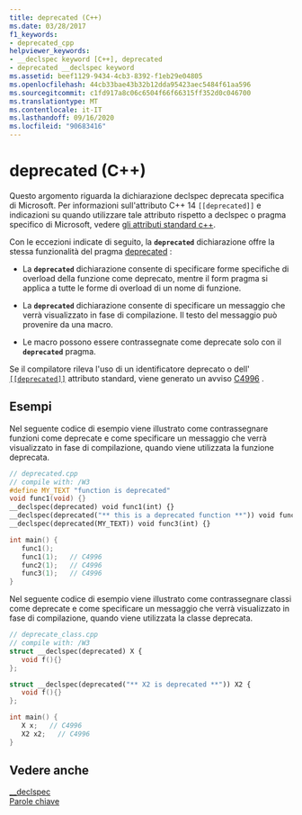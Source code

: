 ```yaml
---
title: deprecated (C++)
ms.date: 03/28/2017
f1_keywords:
- deprecated_cpp
helpviewer_keywords:
- __declspec keyword [C++], deprecated
- deprecated __declspec keyword
ms.assetid: beef1129-9434-4cb3-8392-f1eb29e04805
ms.openlocfilehash: 44cb33bae43b32b12dda95423aec5484f61aa596
ms.sourcegitcommit: c1fd917a8c06c6504f66f66315ff352d0c046700
ms.translationtype: MT
ms.contentlocale: it-IT
ms.lasthandoff: 09/16/2020
ms.locfileid: "90683416"
---
```

# <a name="deprecated-c"></a>deprecated (C++)

Questo argomento riguarda la dichiarazione declspec deprecata specifica di Microsoft. Per informazioni sull'attributo C++ 14 `[[deprecated]]` e indicazioni su quando utilizzare tale attributo rispetto a declspec o pragma specifico di Microsoft, vedere [gli attributi standard c++](attributes.md).

Con le eccezioni indicate di seguito, la **`deprecated`** dichiarazione offre la stessa funzionalità del pragma [deprecated](../preprocessor/deprecated-c-cpp.md) :

- La **`deprecated`** dichiarazione consente di specificare forme specifiche di overload della funzione come deprecato, mentre il form pragma si applica a tutte le forme di overload di un nome di funzione.

- La **`deprecated`** dichiarazione consente di specificare un messaggio che verrà visualizzato in fase di compilazione. Il testo del messaggio può provenire da una macro.

- Le macro possono essere contrassegnate come deprecate solo con il **`deprecated`** pragma.

Se il compilatore rileva l'uso di un identificatore deprecato o dell' [`[[deprecated]]`](attributes.md) attributo standard, viene generato un avviso [C4996](../error-messages/compiler-warnings/compiler-warning-level-3-c4996.md) .

## <a name="examples"></a>Esempi

Nel seguente codice di esempio viene illustrato come contrassegnare funzioni come deprecate e come specificare un messaggio che verrà visualizzato in fase di compilazione, quando viene utilizzata la funzione deprecata.

```cpp
// deprecated.cpp
// compile with: /W3
#define MY_TEXT "function is deprecated"
void func1(void) {}
__declspec(deprecated) void func1(int) {}
__declspec(deprecated("** this is a deprecated function **")) void func2(int) {}
__declspec(deprecated(MY_TEXT)) void func3(int) {}

int main() {
   func1();
   func1(1);   // C4996
   func2(1);   // C4996
   func3(1);   // C4996
}
```

Nel seguente codice di esempio viene illustrato come contrassegnare classi come deprecate e come specificare un messaggio che verrà visualizzato in fase di compilazione, quando viene utilizzata la classe deprecata.

```cpp
// deprecate_class.cpp
// compile with: /W3
struct __declspec(deprecated) X {
   void f(){}
};

struct __declspec(deprecated("** X2 is deprecated **")) X2 {
   void f(){}
};

int main() {
   X x;   // C4996
   X2 x2;   // C4996
}
```

## <a name="see-also"></a>Vedere anche

[__declspec](../cpp/declspec.md)<br/>
[Parole chiave](../cpp/keywords-cpp.md)
